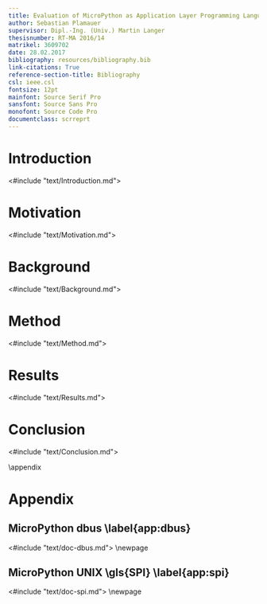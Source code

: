 ```yaml
---
title: Evaluation of MicroPython as Application Layer Programming Language on SmallSats
author: Sebastian Plamauer
supervisor: Dipl.-Ing. (Univ.) Martin Langer
thesisnumber: RT-MA 2016/14
matrikel: 3609702
date: 28.02.2017
bibliography: resources/bibliography.bib
link-citations: True
reference-section-title: Bibliography
csl: ieee.csl
fontsize: 12pt
mainfont: Source Serif Pro
sansfont: Source Sans Pro
monofont: Source Code Pro
documentclass: scrreprt
---
```


# Introduction

<#include "text/Introduction.md">

# Motivation

<#include "text/Motivation.md">

# Background

<#include "text/Background.md">

# Method

<#include "text/Method.md">

# Results

<#include "text/Results.md">

# Conclusion

<#include "text/Conclusion.md">

\\appendix

# Appendix

## MicroPython dbus \\label{app:dbus}

<#include "text/doc-dbus.md">
\\newpage

## MicroPython UNIX \\gls{SPI} \\label{app:spi}

<#include "text/doc-spi.md">
\\newpage

<!--## MicroPython C \\gls{API} \\label{app:capi}-->

<!--<#include "text/doc-capi.md">-->

<!--## Survey \\label{app:survey}-->

<!--### Group A {-}-->

<!--\\includepdf[pages=-,pagecommand={},width=\\textwidth]{resources/pdf/plangs1.pdf}-->

<!--### Group B {-}-->

<!--\\includepdf[pages=-,pagecommand={},width=\\textwidth]{resources/pdf/plangs2.pdf}-->
